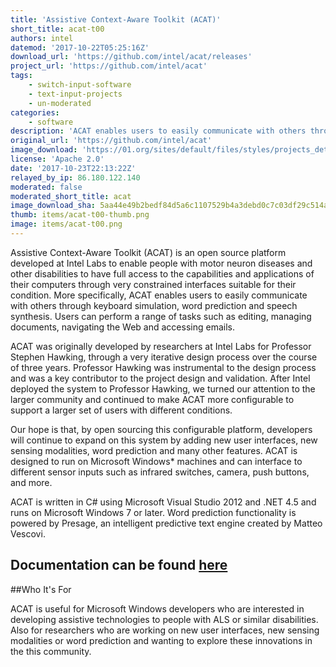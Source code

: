 ```yaml
---
title: 'Assistive Context-Aware Toolkit (ACAT)'
short_title: acat-t00
authors: intel
datemod: '2017-10-22T05:25:16Z'
download_url: 'https://github.com/intel/acat/releases'
project_url: 'https://github.com/intel/acat'
tags:
    - switch-input-software
    - text-input-projects
    - un-moderated
categories:
    - software
description: 'ACAT enables users to easily communicate with others through keyboard simulation, word prediction and speech synthesis. Users can perform a range of tasks such as editing, managing documents, navigating the Web and accessing emails.'
original_url: 'https://github.com/intel/acat'
image_download: 'https://01.org/sites/default/files/styles/projects_detailed_page_126/public/acat_logo_blue.png?itok=fPJHH80H'
license: 'Apache 2.0'
date: '2017-10-23T22:13:22Z'
relayed_by_ip: 86.180.122.140
moderated: false
moderated_short_title: acat
image_download_sha: 5aa44e49b2bedf84d5a6c1107529b4a3debd0c7c03df29c514ab1e7f7ab5abf3
thumb: items/acat-t00-thumb.png
image: items/acat-t00.png
---
```

Assistive Context-Aware Toolkit (ACAT) is an open source platform developed at Intel Labs to enable people with motor neuron diseases and other disabilities to have full access to the capabilities and applications of their computers through very constrained interfaces suitable for their condition. More specifically, ACAT enables users to easily communicate with others through keyboard simulation, word prediction and speech synthesis. Users can perform a range of tasks such as editing, managing documents, navigating the Web and accessing emails.

ACAT was originally developed by researchers at Intel Labs for Professor Stephen Hawking, through a very iterative design process over the course of three years. Professor Hawking was instrumental to the design process and was a key contributor to the project design and validation. After Intel deployed the system to Professor Hawking, we turned our attention to the larger community and continued to make ACAT more configurable to support a larger set of users with different conditions.

Our hope is that, by open sourcing this configurable platform, developers will continue to expand on this system by adding new user interfaces, new sensing modalities, word prediction and many other features. ACAT is designed to run on Microsoft Windows* machines and can interface to different sensor inputs such as infrared switches, camera, push buttons, and more.

ACAT is written in C# using Microsoft Visual Studio 2012 and .NET 4.5 and runs on Microsoft Windows 7 or later. Word prediction functionality is powered by Presage, an intelligent predictive text engine created by Matteo Vescovi.

## Documentation can be found [here](https://01.org/acat/documentation-list)

##Who It's For 

ACAT is useful for Microsoft Windows developers who are interested in developing assistive technologies to people with ALS or similar disabilities. Also for researchers who are working on new user interfaces, new sensing modalities or word prediction and wanting to explore these innovations in the this community.